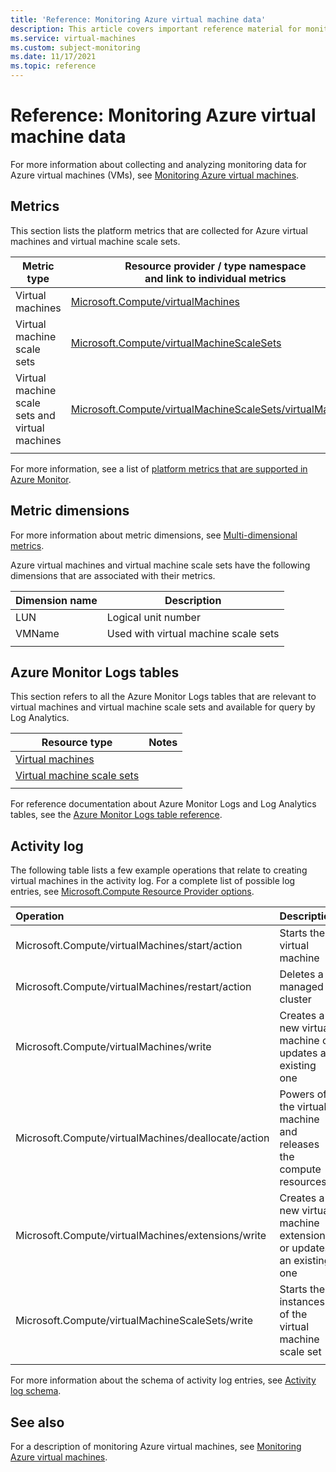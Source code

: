 ```yaml
---
title: 'Reference: Monitoring Azure virtual machine data'
description: This article covers important reference material for monitoring Azure virtual machines.
ms.service: virtual-machines
ms.custom: subject-monitoring
ms.date: 11/17/2021
ms.topic: reference
---
```


# Reference: Monitoring Azure virtual machine data

For more information about collecting and analyzing monitoring data for Azure virtual machines (VMs), see [Monitoring Azure virtual machines](monitor-vm.md).

## Metrics

This section lists the platform metrics that are collected for Azure virtual machines and virtual machine scale sets.  

| Metric type | Resource provider / type namespace<br/> and link to individual metrics |
|-------|-----|
| Virtual machines | [Microsoft.Compute/virtualMachines](../azure-monitor/essentials/metrics-supported.md#microsoftcomputevirtualmachines) |
| Virtual machine scale sets | [Microsoft.Compute/virtualMachineScaleSets](../azure-monitor/essentials/metrics-supported.md#microsoftcomputevirtualmachinescalesets)|
| Virtual machine scale sets and virtual machines | [Microsoft.Compute/virtualMachineScaleSets/virtualMachines](../azure-monitor/essentials/metrics-supported.md#microsoftcomputevirtualmachinescalesetsvirtualmachines)|
| | |

For more information, see a list of [platform metrics that are supported in Azure Monitor](/azure/azure-monitor/platform/metrics-supported).

## Metric dimensions

For more information about metric dimensions, see [Multi-dimensional metrics](/azure/azure-monitor/platform/data-platform-metrics#multi-dimensional-metrics).

Azure virtual machines and virtual machine scale sets have the following dimensions that are associated with their metrics.

| Dimension name | Description |
| ------------------- | ----------------- |
| LUN | Logical unit number |
| VMName | Used with virtual machine scale sets |
| | |

## Azure Monitor Logs tables

This section refers to all the Azure Monitor Logs tables that are relevant to virtual machines and virtual machine scale sets and available for query by Log Analytics. 

|Resource type | Notes |
|-------|-----|
| [Virtual machines](/azure/azure-monitor/reference/tables/tables-resourcetype#virtual-machines) | |
| [Virtual machine scale sets](/azure/azure-monitor/reference/tables/tables-resourcetype#virtual-machine-scale-sets) | |
| | |

For reference documentation about Azure Monitor Logs and Log Analytics tables, see the [Azure Monitor Logs table reference](/azure/azure-monitor/reference/tables/tables-resourcetype).

## Activity log

The following table lists a few example operations that relate to creating virtual machines in the activity log. For a complete list of possible log entries, see [Microsoft.Compute Resource Provider options](../role-based-access-control/resource-provider-operations.md#compute).

| Operation | Description |
|:---|:---|
| Microsoft.Compute/virtualMachines/start/action | Starts the virtual machine |
| Microsoft.Compute/virtualMachines/restart/action | Deletes a managed cluster |
| Microsoft.Compute/virtualMachines/write | Creates a new virtual machine or updates an existing one |
| Microsoft.Compute/virtualMachines/deallocate/action | Powers off the virtual machine and releases the compute resources |
| Microsoft.Compute/virtualMachines/extensions/write | Creates a new virtual machine extension or updates an existing one |
| Microsoft.Compute/virtualMachineScaleSets/write | Starts the instances of the virtual machine scale set |
| | |

For more information about the schema of activity log entries, see [Activity log schema](../azure-monitor/essentials/activity-log-schema.md). 


## See also

For a description of monitoring Azure virtual machines, see [Monitoring Azure virtual machines](../virtual-machines/monitor-vm.md).